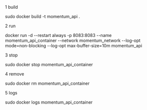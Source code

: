 
1 build

sudo docker build -t momentum_api .

2 run

docker run -d --restart always -p 8083:8083 --name momentum_api_container --network momentum_network --log-opt mode=non-blocking --log-opt max-buffer-size=10m momentum_api

3 stop

sudo docker stop momentum_api_container

4 remove

sudo docker rm momentum_api_container

5 logs

sudo docker logs momentum_api_container
